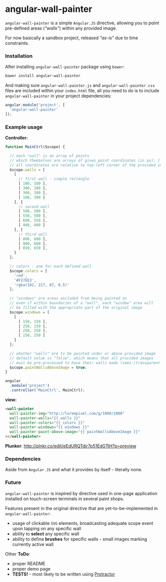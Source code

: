 # angular-wall-painter

`angular-wall-painter` is a simple `Angular.JS` directive, allowing you to *paint* pre-defined areas (*"walls"*) within any provided image.

For now basically a sandbox project, released *"as-is"* due to time constraints.

### Installation

After installing `angular-wall-painter` package using `bower`:

````bash
bower install angular-wall-painter
````

And making sure `angular-wall-painter.js` and `angular-wall-painter.css` files are included within your `index.html` file, all you need to do is to include `angular-wall-painter` in your project dependencies:

````javascript
angular.module('project', [
  'angular-wall-painter'
]);
````

### Example usage

**Controller:**

````javascript
function MainCtrl($scope) {

  // each "wall" is an array of points
  // which themselves are arrays of given point coordinates (in px): [ x, y ]
  // all coordinates are relative to top-left corner of the provided image
  $scope.walls = [
    [
      // first wall - simple rectangle
      [ 100, 100 ],
      [ 300, 100 ],
      [ 300, 300 ],
      [ 100, 300 ]
    ], [
      // second wall
      [ 500, 500 ],
      [ 550, 500 ],
      [ 600, 550 ],
      [ 400, 400 ]
    ], [
      // third wall
      [ 800, 600 ],
      [ 900, 600 ],
      [ 850, 650 ],
    ]
  ];

  // colors - one for each defined wall
  $scope.colors = [
    'red',
    '#F27EE3',
    'rgba(102, 217, 87, 0.5)'
  ];

  // "windows" are areas excluded from being painted on
  // even if within boundaries of a "wall", each "window" area will
  // be filled with the appropriate part of the original image
  $scope.windows = [
    [
      [ 150, 150 ],
      [ 250, 150 ],
      [ 250, 250 ],
      [ 150, 250 ]
    ]
  ];

  // whether "walls" are to be painted under or above provided image
  // default value is "false", which means that all provided images 
  // must be pre-processed to have their walls made (semi-)transparent
  $scope.paintWallsAboveImage = true;
}

angular
  .module('project')
  .controller('MainCtrl', MainCtrl);

````

**view:**
````html
<wall-painter
  wall-painter-img="http://lorempixel.com/g/1000/1000"
  wall-painter-walls="{{ walls }}"
  wall-painter-colors="{{ colors }}"
  wall-painter-windows="{{ windows }}"
  wall-painter-paint-above-image="{{ paintWallsAboveImage }}"
></wall-painter>
````

**Plunker**: http://plnkr.co/edit/eEdURQTdir7p51EdGTtH?p=preview

### Dependencies

Aside from `Angular.JS` and what it provides by itself - literally none.

### Future

`angular-wall-painter` is inspired by directive used in one-page application installed on touch-screen terminals in several paint shops.

Features present in the original directive that are yet-to-be-implemented in `angular-wall-painter`:

* usage of clickable `SVG` elements, broadcasting adequate scope event upon tapping on any specific wall
* ability to **select** any specific wall
* ability to define **brushes** for specific walls - small images marking currently active wall

Other **ToDo**:

* proper README
* proper demo page
* **TESTS!** - most likely to be written using [Protractor](https://github.com/angular/protractor/)
